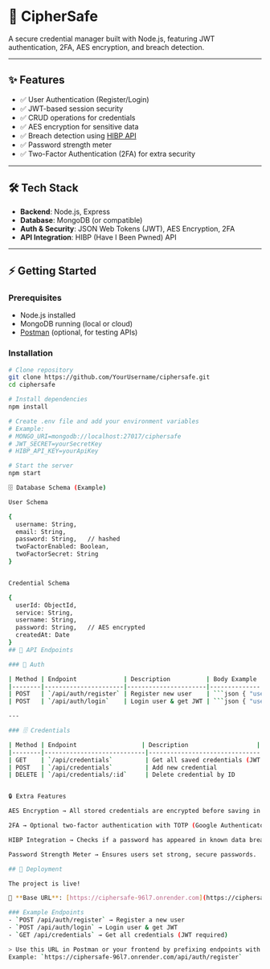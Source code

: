 # 🔐 CipherSafe  

A secure credential manager built with Node.js, featuring JWT authentication, 2FA, AES encryption, and breach detection.  

---

## ✨ Features  

- ✅ User Authentication (Register/Login)  
- ✅ JWT-based session security  
- ✅ CRUD operations for credentials  
- ✅ AES encryption for sensitive data  
- ✅ Breach detection using [HIBP API](https://haveibeenpwned.com/)  
- ✅ Password strength meter  
- ✅ Two-Factor Authentication (2FA) for extra security  

---

## 🛠 Tech Stack  

- **Backend**: Node.js, Express  
- **Database**: MongoDB (or compatible)  
- **Auth & Security**: JSON Web Tokens (JWT), AES Encryption, 2FA  
- **API Integration**: HIBP (Have I Been Pwned) API  

---

## ⚡ Getting Started  

### Prerequisites  
- Node.js installed  
- MongoDB running (local or cloud)  
- [Postman](https://www.postman.com/) (optional, for testing APIs)  

### Installation  

```bash
# Clone repository
git clone https://github.com/YourUsername/ciphersafe.git
cd ciphersafe

# Install dependencies
npm install

# Create .env file and add your environment variables
# Example:
# MONGO_URI=mongodb://localhost:27017/ciphersafe
# JWT_SECRET=yourSecretKey
# HIBP_API_KEY=yourApiKey

# Start the server
npm start

🗄 Database Schema (Example)

User Schema

{
  username: String,
  email: String,
  password: String,   // hashed
  twoFactorEnabled: Boolean,
  twoFactorSecret: String
}


Credential Schema

{
  userId: ObjectId,
  service: String,
  username: String,
  password: String,   // AES encrypted
  createdAt: Date
}
## 📌 API Endpoints  

### 🔑 Auth  

| Method | Endpoint             | Description          | Body Example |
|--------|----------------------|----------------------|--------------|
| POST   | `/api/auth/register` | Register new user    | ```json { "username": "testuser", "email": "test@example.com", "password": "StrongPass123!" } ``` |
| POST   | `/api/auth/login`    | Login user & get JWT | ```json { "username": "testuser", "password": "StrongPass123!" } ``` |

---

### 🗄 Credentials  

| Method | Endpoint                  | Description                   | Body Example |
|--------|----------------------------|-------------------------------|--------------|
| GET    | `/api/credentials`         | Get all saved credentials (JWT required) | – |
| POST   | `/api/credentials`         | Add new credential            | ```json { "service": "gmail", "username": "myemail@gmail.com", "password": "EncryptedPass123!" } ``` |
| DELETE | `/api/credentials/:id`     | Delete credential by ID       | – |


🔒 Extra Features

AES Encryption → All stored credentials are encrypted before saving in DB.

2FA → Optional two-factor authentication with TOTP (Google Authenticator, Authy, etc.).

HIBP Integration → Checks if a password has appeared in known data breaches.

Password Strength Meter → Ensures users set strong, secure passwords.

## 🚀 Deployment  

The project is live!  

🔗 **Base URL**: [https://ciphersafe-96l7.onrender.com](https://ciphersafe-96l7.onrender.com)  

### Example Endpoints  
- `POST /api/auth/register` → Register a new user  
- `POST /api/auth/login` → Login user & get JWT  
- `GET /api/credentials` → Get all credentials (JWT required)  

> Use this URL in Postman or your frontend by prefixing endpoints with the base URL.  
Example: `https://ciphersafe-96l7.onrender.com/api/auth/register`

